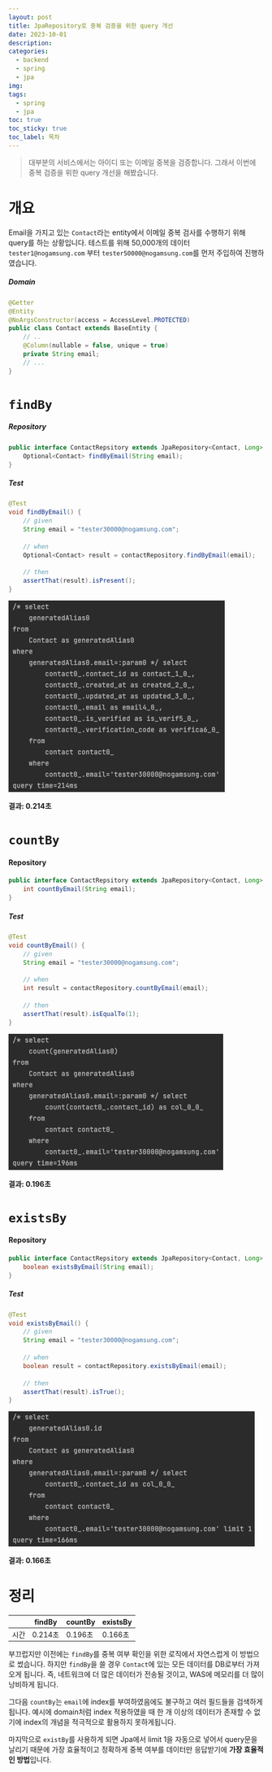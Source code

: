 ```yaml
---
layout: post
title: JpaRepository로 중복 검증을 위한 query 개선
date: 2023-10-01
description: 
categories:
  - backend
  - spring
  - jpa
img: 
tags:
  - spring
  - jpa
toc: true
toc_sticky: true
toc_label: 목차
---
```

> 대부분의 서비스에서는 아이디 또는 이메일 중복을 검증합니다. 그래서 이번에 중복 검증을 위한 query 개선을 해봤습니다.

# 개요

Email을 가지고 있는 `Contact`라는 entity에서 이메일 중복 검사를 수행하기 위해 query를 하는 상황입니다. 테스트를 위해 50,000개의 데이터
`tester1@nogamsung.com` 부터 `tester50000@nogamsung.com`를 먼저 주입하여 진행하였습니다.

##### Domain
```java
@Getter
@Entity
@NoArgsConstructor(access = AccessLevel.PROTECTED)
public class Contact extends BaseEntity {
    // ..
    @Column(nullable = false, unique = true)
    private String email;
    // ...
}
```

# `findBy`
##### Repository
```java
public interface ContactRepsitory extends JpaRepository<Contact, Long> {
    Optional<Contact> findByEmail(String email);
}
```

##### Test
```java
@Test
void findByEmail() {
    // given
    String email = "tester30000@nogamsung.com";

    // when
    Optional<Contact> result = contactRepository.findByEmail(email);

    // then
    assertThat(result).isPresent();
}
```

![](../../assets/img/2023/10/01-1.png)

**결과: 0.214초**

# `countBy`
#### Repository
```java
public interface ContactRepsitory extends JpaRepository<Contact, Long> {
    int countByEmail(String email);
}
```

##### Test
```java
@Test
void countByEmail() {
    // given
    String email = "tester30000@nogamsung.com";

    // when
    int result = contactRepository.countByEmail(email);

    // then
    assertThat(result).isEqualTo(1);
}
```

![](../../assets/img/2023/10/01-2.png)

**결과: 0.196초**

# `existsBy`
#### Repository
```java
public interface ContactRepsitory extends JpaRepository<Contact, Long> {
    boolean existsByEmail(String email);
}
```

##### Test
```java
@Test
void existsByEmail() {
    // given
    String email = "tester30000@nogamsung.com";

    // when
    boolean result = contactRepository.existsByEmail(email);

    // then
    assertThat(result).isTrue();
}
```

![](../../assets/img/2023/10/01-3.png)

**결과: 0.166초**

# 정리

|     | findBy | countBy | existsBy |
|-----|--------|---------|----------|
| 시간  | 0.214초 | 0.196초  | 0.166초   |

부끄럽지만 이전에는 `findBy`를 중복 여부 확인을 위한 로직에서 자연스럽게 이 방법으로 썼습니다. 하지만 `findBy`을 쓸 경우 `Contact`에 있는 모든 데이터를 
DB로부터 가져오게 됩니다. 즉, 네트워크에 더 많은 데이터가 전송될 것이고, WAS에 메모리를 더 많이 낭비하게 됩니다.

그다음 `countBy`는 `email`에 index를 부여하였음에도 불구하고 여러 필드들을 검색하게 됩니다. 예시에 domain처럼 index 적용하였을 때 한 개 이상의 데이터가
존재할 수 없기에 index의 개념을 적극적으로 활용하지 못하게됩니다.

마지막으로 `existBy`를 사용하게 되면 Jpa에서 limit 1을 자동으로 넣어서 query문을 날리기 때문에 가장 효율적이고 정확하게 중복 여부를 데이터만 응답받기에
**가장 효율적인 방법**입니다.
